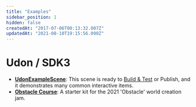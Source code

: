 ```yaml
---
title: "Examples"
sidebar_position: 1
hidden: false
createdAt: "2017-07-06T00:13:32.007Z"
updatedAt: "2021-08-10T19:15:56.090Z"
---
```

# Udon / SDK3

* **[UdonExampleScene](/worlds/examples/udon-example-scene)**: This scene is ready to [Build & Test](/worlds/udon/using-build-test) or Publish, and it demonstrates many common interactive items.
* **[Obstacle Course](/worlds/examples/obstacle-course)**: A starter kit for the 2021 'Obstacle' world creation jam.